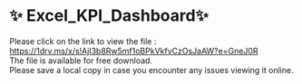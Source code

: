 # ✨ Excel_KPI_Dashboard✨ 

Please click on the link to view the file :<br> 
https://1drv.ms/x/s!AjI3b8Rw5mf1oBPkVkfvCzOsJaAW?e=GneJ0R <br> 
The file is available for free download.<br> 
Please save a local copy in case you encounter any issues viewing it online.
